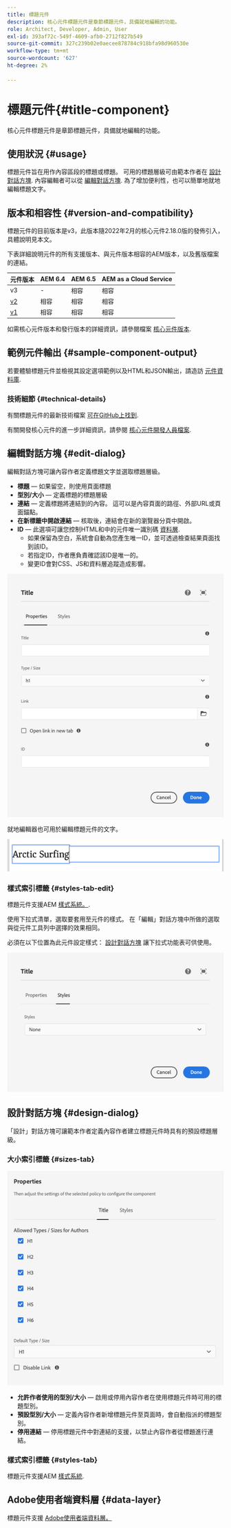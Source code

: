 ```yaml
---
title: 標題元件
description: 核心元件標題元件是章節標題元件，具備就地編輯的功能。
role: Architect, Developer, Admin, User
exl-id: 393af72c-549f-4609-afb0-2712f827b549
source-git-commit: 327c239b02e0aecee878784c918bfa98d960530e
workflow-type: tm+mt
source-wordcount: '627'
ht-degree: 2%

---
```


# 標題元件{#title-component}

核心元件標題元件是章節標題元件，具備就地編輯的功能。

## 使用狀況 {#usage}

標題元件旨在用作內容區段的標題或標題。 可用的標題層級可由範本作者在 [設計對話方塊](#design-dialog). 內容編輯者可以從 [編輯對話方塊](#edit-dialog). 為了增加便利性，也可以簡單地就地編輯標題文字。

## 版本和相容性 {#version-and-compatibility}

標題元件的目前版本是v3，此版本隨2022年2月的核心元件2.18.0版的發佈引入，具體說明見本文。

下表詳細說明元件的所有支援版本、與元件版本相容的AEM版本，以及舊版檔案的連結。

| 元件版本 | AEM 6.4 | AEM 6.5 | AEM as a Cloud Service  |
|---|---|---|---|
| v3 | - | 相容 | 相容 |
| [v2](v2/title.md) | 相容 | 相容 | 相容 |
| [v1](v1/title-v1.md) | 相容 | 相容 | 相容 |

如需核心元件版本和發行版本的詳細資訊，請參閱檔案 [核心元件版本](/help/versions.md).

## 範例元件輸出 {#sample-component-output}

若要體驗標題元件並檢視其設定選項範例以及HTML和JSON輸出，請造訪 [元件資料庫](https://adobe.com/go/aem_cmp_library_title).

### 技術細節 {#technical-details}

有關標題元件的最新技術檔案 [可在GitHub上找到](https://adobe.com/go/aem_cmp_tech_title_v3).

有關開發核心元件的進一步詳細資訊，請參閱 [核心元件開發人員檔案](/help/developing/overview.md).

## 編輯對話方塊 {#edit-dialog}

編輯對話方塊可讓內容作者定義標題文字並選取標題層級。

* **標題**  — 如果留空，則使用頁面標題
* **型別/大小**  — 定義標題的標題層級
* **連結**  — 定義標題將連結到的內容。 這可以是內容頁面的路徑、外部URL或頁面錨點。
* **在新標籤中開啟連結**  — 核取後，連結會在新的瀏覽器分頁中開啟。
* **ID**  — 此選項可讓您控制HTML和中的元件唯一識別碼 [資料層](/help/developing/data-layer/overview.md).
   * 如果保留為空白，系統會自動為您產生唯一ID，並可透過檢查結果頁面找到該ID。
   * 若指定ID，作者應負責確認該ID是唯一的。
   * 變更ID會對CSS、JS和資料層追蹤造成影響。

![標題元件的編輯對話方塊](/help/assets/title-edit.png)

就地編輯器也可用於編輯標題元件的文字。

![就地編輯標題元件](/help/assets/title-edit-inline.png)

### 樣式索引標籤 {#styles-tab-edit}

標題元件支援AEM [樣式系統。](/help/get-started/authoring.md#component-styling).

使用下拉式清單，選取要套用至元件的樣式。 在「編輯」對話方塊中所做的選取與從元件工具列中選擇的效果相同。

必須在以下位置為此元件設定樣式： [設計對話方塊](#design-dialog) 讓下拉式功能表可供使用。

![標題元件「編輯」對話方塊的「樣式」索引標籤](/help/assets/title-edit-styles.png)

## 設計對話方塊 {#design-dialog}

「設計」對話方塊可讓範本作者定義內容作者建立標題元件時具有的預設標題層級。

### 大小索引標籤 {#sizes-tab}

![標題元件的設計對話方塊](/help/assets/title-design.png)

* **允許作者使用的型別/大小**  — 啟用或停用內容作者在使用標題元件時可用的標題型別。
* **預設型別/大小** — 定義內容作者新增標題元件至頁面時，會自動指派的標題型別。
* **停用連結** — 停用標題元件中對連結的支援，以禁止內容作者從標題進行連結。

### 樣式索引標籤 {#styles-tab}

標題元件支援AEM [樣式系統](/help/get-started/authoring.md#component-styling).

## Adobe使用者端資料層 {#data-layer}

標題元件支援 [Adobe使用者端資料層。](/help/developing/data-layer/overview.md)
